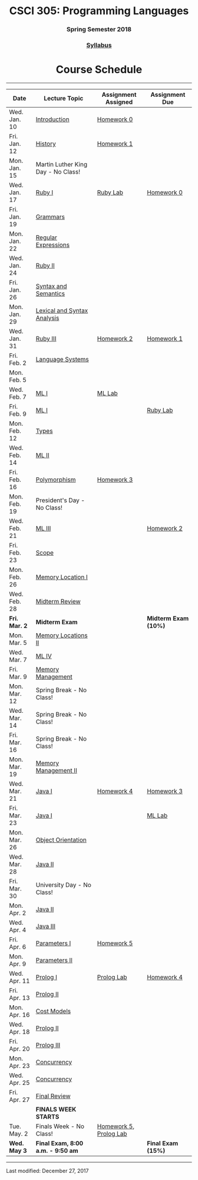 <div align="center">
<h1>CSCI 305: Programming Languages</h1>
<h3>Spring Semester 2018</h3>

<h3><a href="syllabus.html">Syllabus</a></h3>

<h1>Course Schedule</h1>
</div>

---

Date | Lecture Topic | Assignment Assigned | Assignment Due
---- | ------------- | --------------- | ------------
Wed. Jan. 10 | [Introduction](lectures/intro.html) | [Homework 0](homeworks/hw0.html) | &nbsp;
Fri. Jan. 12 | [History](lectures/history.html) | [Homework 1](homeworks/hw1.html) | &nbsp;
Mon. Jan. 15 | Martin Luther King Day - No Class! | &nbsp; | &nbsp;
Wed. Jan. 17 | [Ruby I](lectures/ruby1.html) | [Ruby Lab](https://github.com/CSCI305/csci305-ruby-lab/) | [Homework 0](homeworks/hw0.html)
Fri. Jan. 19 | [Grammars](lectures/grammars.html) | &nbsp; | &nbsp;
Mon. Jan. 22 | [Regular Expressions](lectures/regex.html) | &nbsp; | &nbsp;
Wed. Jan. 24 | [Ruby II](lectures/ruby2.html) | &nbsp; | &nbsp;
Fri. Jan. 26 | [Syntax and Semantics](lectures/syntax.html) | &nbsp; | &nbsp;
Mon. Jan. 29 | [Lexical and Syntax Analysis](lectures/lexical.html) | &nbsp; | &nbsp;
Wed. Jan. 31 | [Ruby III](lectures/ruby3.html) | [Homework 2](homeworks/hw2.html) | [Homework 1](homeworks/hw1.html)
Fri. Feb. 2 | [Language Systems](lectures/langsys.html) | &nbsp; | &nbsp;
Mon. Feb. 5 | &nbsp; | &nbsp; | &nbsp;
Wed. Feb. 7 | [ML I](lectures/ml1.html) | [ML Lab](https://github.com/CSCI305/csci305-ml-lab/) | &nbsp;
Fri. Feb. 9 | [ML I](lectures/ml1.html) | &nbsp; | [Ruby Lab](https://github.com/CSCI305/csci305-ruby-lab/)
Mon. Feb. 12 | [Types](lectures/types.html) | &nbsp; | &nbsp;
Wed. Feb. 14 | [ML II](lectures/ml2.html) | &nbsp; | &nbsp;
Fri. Feb. 16 | [Polymorphism](lectures/polymorphism.html) | [Homework 3](homeworks/hw3.html) | &nbsp;
Mon. Feb. 19 | President's Day - No Class! | &nbsp; | &nbsp;
Wed. Feb. 21 | [ML III](lectures/ml3.html) | &nbsp; | [Homework 2](homeworks/hw2.html)
Fri. Feb. 23 | [Scope](lectures/scope.html) | &nbsp; | &nbsp;
Mon. Feb. 26 | [Memory Location I](lectures/memoryloc.html) | &nbsp; | &nbsp;
Wed. Feb. 28 | [Midterm Review](lectures/midtermrev.html) | &nbsp; | &nbsp;
**Fri. Mar. 2** | **Midterm Exam** | &nbsp; | **Midterm Exam (10%)**
Mon. Mar. 5 | [Memory Locations II](lectures/memoryloc2.html) | &nbsp; | &nbsp;
Wed. Mar. 7 | [ML IV](lectures/ml4.html) | &nbsp; | &nbsp;
Fri. Mar. 9 | [Memory Management](lectures/memmgmt.html) | &nbsp; | &nbsp;
Mon. Mar. 12 | Spring Break - No Class! | &nbsp; | &nbsp;
Wed. Mar. 14 | Spring Break - No Class! | &nbsp; | &nbsp;
Fri. Mar. 16 | Spring Break - No Class! | &nbsp; |
Mon. Mar. 19 | [Memory Management II](lectures/memmgmt2.html) | &nbsp; | &nbsp;
Wed. Mar. 21 | [Java I](lectures/java1.html) | [Homework 4](homeworks/hw4.html) | [Homework 3](homeworks/hw3.html)
Fri. Mar. 23 | [Java I](lectures/java1.html) | &nbsp; | [ML Lab](https://github.com/CSCI305/csci305-ml-lab/)
Mon. Mar. 26 | [Object Orientation](lectures/object.html) | &nbsp; | &nbsp;
Wed. Mar. 28 | [Java II](lectures/java2.html) | &nbsp; | &nbsp;
Fri. Mar. 30 | University Day - No Class! | &nbsp; | &nbsp;
Mon. Apr. 2 | [Java II](lectures/java2.html) | &nbsp; | &nbsp;
Wed. Apr. 4 | [Java III](lectures/java3.html) | &nbsp; | &nbsp;
Fri. Apr. 6 | [Parameters I](lectures/params1.html) | [Homework 5](homeworks/hw5.html) | &nbsp;
Mon. Apr. 9 | [Parameters II](lectures/params2.html) | &nbsp; | &nbsp;
Wed. Apr. 11 | [Prolog I](lectures/prolog1.html) | [Prolog Lab](https://github.com/CSCI305/csci305-prolog-lab/) | [Homework 4](homeworks/hw4.html)
Fri. Apr. 13 | [Prolog II](lectures/prolog2.html) | &nbsp; |
Mon. Apr. 16 | [Cost Models](lectures/cost.html) | &nbsp; | &nbsp;
Wed. Apr. 18 | [Prolog II](lectures/prolog2.html) | &nbsp; | &nbsp;
Fri. Apr. 20 | [Prolog III](lectures/prolog3.html) | &nbsp; | &nbsp;
Mon. Apr. 23 | [Concurrency](lectures/concurrency.html) | &nbsp; | &nbsp;
Wed. Apr. 25 | [Concurrency](lectures/concurrency.html) | &nbsp; | &nbsp;
Fri. Apr. 27 | [Final Review](lectures/finalrev.html) | &nbsp; | &nbsp;
&nbsp; | **FINALS WEEK STARTS** | &nbsp; | &nbsp;
Tue. May. 2 | Finals Week - No Class! | [Homework 5](homeworks/hw5.html), [Prolog Lab](https://github.com/CSCI305/csci305-prolog-lab/) | &nbsp;
**Wed. May 3** | **Final Exam, 8:00 a.m. - 9:50 am** | &nbsp; | **Final Exam (15%)**

---

Last modified: December 27, 2017
